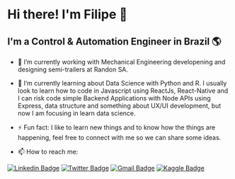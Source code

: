 # Hi there! I'm Filipe 👋


## I'm a Control & Automation Engineer in Brazil 🌎

- 🔭 I’m currently working with Mechanical Engineering developening and designing semi-trailers at Randon SA.

- 🌱 I’m currently learning about Data Science with Python and R. I usually look to learn how to code in Javascript using ReactJs, React-Native and I can risk code simple Backend Applications with Node APIs using Express, data structure and something about UX/UI development, but now I am focusing in learn data science.

- ⚡ Fun fact: I like to learn new things and to know how the things are happening, feel free to connect with me so we can share some ideas.


- 📫 How to reach me:

[![Linkedin Badge](https://img.shields.io/badge/-LinkedIn-blue?style=for-the-badge&logo=Linkedin&logoColor=white&link=https:https://www.linkedin.com/in/filipe-macedo-968a01b7/)](https://www.linkedin.com/in/filipe-macedo-968a01b7/)
[![Twitter Badge](https://img.shields.io/badge/-Twitter-1ca0f1?style=for-the-badge&labelColor=1ca0f1&logo=twitter&logoColor=white&link=https://twitter.com/FilipeM37515414)](https://twitter.com/FilipeM37515414)
[![Gmail Badge](https://img.shields.io/badge/-Gmail-c14438?style=for-the-badge&logo=Gmail&logoColor=white&link=mailto:filipemacedomvj@gmail.com)](mailto:filipemacedomvj@gmail.com)
[![Kaggle Badge](https://img.shields.io/badge/-kaggle-blue?style=for-the-badge&logo=kaggle&logoColor=white&link=https://www.kaggle.com/filipechavesdemacedo)](https://www.kaggle.com/filipechavesdemacedo)

